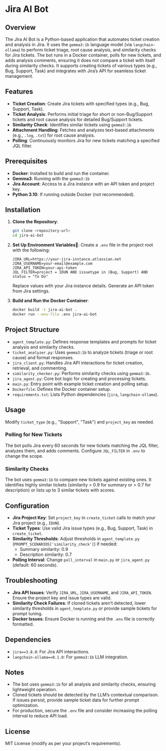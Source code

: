 
# Jira AI Bot

## Overview
The Jira AI Bot is a Python-based application that automates ticket creation and analysis in Jira. It uses the `gemma3:1b` language model (via `langchain-ollama`) to perform ticket triage, root cause analysis, and similarity checks for Jira tickets. The bot runs in a Docker container, polls for new tickets, and adds analysis comments, ensuring it does not compare a ticket with itself during similarity checks. It supports creating tickets of various types (e.g., Bug, Support, Task) and integrates with Jira’s API for seamless ticket management.

## Features
- **Ticket Creation**: Create Jira tickets with specified types (e.g., Bug, Support, Task).
- **Ticket Analysis**: Performs initial triage for short or non-Bug/Support tickets and root cause analysis for detailed Bug/Support tickets.
- **Similarity Check**: Identifies similar tickets using `gemma3:1b`
- **Attachment Handling**: Fetches and analyzes text-based attachments (e.g., `.log`, `.txt`) for root cause analysis.
- **Polling**: Continuously monitors Jira for new tickets matching a specified JQL filter.

## Prerequisites
- **Docker**: Installed to build and run the container.
- **Gemma3**: Running with the `gemma3:1b`
- **Jira Account**: Access to a Jira instance with an API token and project key.
- **Python 3.10**: If running outside Docker (not recommended).

## Installation
1. **Clone the Repository**:
   ```bash
   git clone <repository-url>
   cd jira-ai-bot
   ```

2. **Set Up Environment Variables**:
   Create a `.env` file in the project root with the following:
   ```
   JIRA_URL=https://your-jira-instance.atlassian.net
   JIRA_USERNAME=your-email@example.com
   JIRA_API_TOKEN=your-api-token
   JQL_FILTER=project = IDUN AND issuetype in (Bug, Support) AND status = "To Do"
   ```
   Replace values with your Jira instance details. Generate an API token from Jira settings.

3. **Build and Run the Docker Container**:
   ```bash
   docker build -t jira-ai-bot .
   docker run --env-file .env jira-ai-bot
   ```

## Project Structure
- `agent_template.py`: Defines response templates and prompts for ticket analysis and similarity checks.
- `ticket_analyzer.py`: Uses `gemma3:1b` to analyze tickets (triage or root cause) and format responses.
- `jira_client.py`: Handles Jira API interactions for ticket creation, retrieval, and commenting.
- `similarity_checker.py`: Performs similarity checks using `gemma3:1b`.
- `jira_agent.py`: Core bot logic for creating and processing tickets.
- `main.py`: Entry point with example ticket creation and polling setup.
- `Dockerfile`: Defines the Docker container setup.
- `requirements.txt`: Lists Python dependencies (`jira`, `langchain-ollama`).

## Usage

Modify `ticket_type` (e.g., "Support", "Task") and `project_key` as needed.

### Polling for New Tickets
The bot polls Jira every 60 seconds for new tickets matching the JQL filter, analyzes them, and adds comments. Configure `JQL_FILTER` in `.env` to change the scope.

### Similarity Checks
The bot uses `gemma3:1b` to compare new tickets against existing ones. It identifies highly similar tickets (similarity > 0.9 for summary or > 0.7 for description) or lists up to 3 similar tickets with scores.

## Configuration
- **Jira Project Key**: Set `project_key` in `create_ticket` calls to match your Jira project (e.g., `IDUN`).
- **Ticket Types**: Use valid Jira issue types (e.g., Bug, Support, Task) in `create_ticket`.
- **Similarity Thresholds**: Adjust thresholds in `agent_template.py` (`PROMPT_SCENARIOS['similarity_check']`) if needed:
  - Summary similarity: 0.9
  - Description similarity: 0.7
- **Polling Interval**: Change `poll_interval` in `main.py` or `jira_agent.py` (default: 60 seconds).

## Troubleshooting
- **Jira API Issues**: Verify `JIRA_URL`, `JIRA_USERNAME`, and `JIRA_API_TOKEN`. Ensure the project key and issue types are valid.
- **Similarity Check Failures**: If cloned tickets aren’t detected, lower similarity thresholds in `agent_template.py` or provide sample tickets for prompt tuning.
- **Docker Issues**: Ensure Docker is running and the `.env` file is correctly formatted.

## Dependencies
- `jira==3.8.0`: For Jira API interactions.
- `langchain-ollama==0.1.0`: For `gemma3:1b` LLM integration.

## Notes
- The bot uses `gemma3:1b` for all analysis and similarity checks, ensuring lightweight operation.
- Cloned tickets should be detected by the LLM’s contextual comparison. If issues persist, provide sample ticket data for further prompt optimization.
- For production, secure the `.env` file and consider increasing the polling interval to reduce API load.

## License
MIT License (modify as per your project’s requirements).

